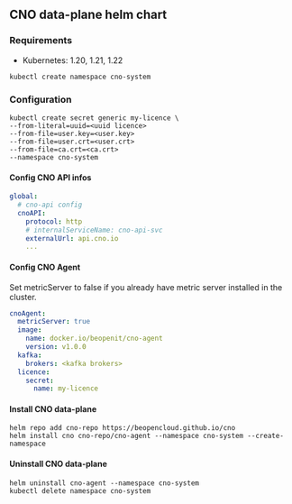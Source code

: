 ## CNO data-plane helm chart

### Requirements
- Kubernetes: 1.20, 1.21, 1.22

```shell
kubectl create namespace cno-system
```
### Configuration
```shell
kubectl create secret generic my-licence \
--from-literal=uuid=<uuid licence>
--from-file=user.key=<user.key>
--from-file=user.crt=<user.crt>
--from-file=ca.crt=<ca.crt>
--namespace cno-system
```

#### Config CNO API infos

```yaml
global:
  # cno-api config
  cnoAPI:
    protocol: http
    # internalServiceName: cno-api-svc
    externalUrl: api.cno.io
    ...
```

#### Config CNO Agent
Set metricServer to false if you already have metric server installed in the cluster.

```yaml
cnoAgent:
  metricServer: true
  image:
    name: docker.io/beopenit/cno-agent
    version: v1.0.0
  kafka:
    brokers: <kafka brokers>
  licence:
    secret:
      name: my-licence
```

#### Install CNO data-plane

```shell
helm repo add cno-repo https://beopencloud.github.io/cno
helm install cno cno-repo/cno-agent --namespace cno-system --create-namespace
```
#### Uninstall CNO data-plane

```
helm uninstall cno-agent --namespace cno-system
kubectl delete namespace cno-system
```
